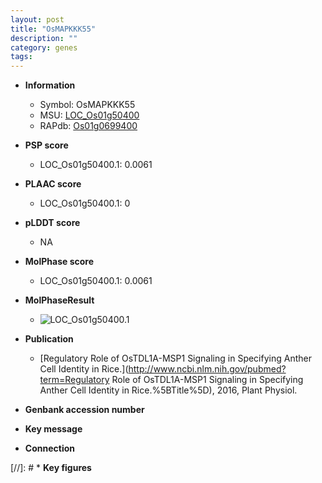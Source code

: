 ```yaml
---
layout: post
title: "OsMAPKKK55"
description: ""
category: genes
tags: 
---
```


* **Information**  
    + Symbol: OsMAPKKK55  
    + MSU: [LOC_Os01g50400](http://rice.plantbiology.msu.edu/cgi-bin/ORF_infopage.cgi?orf=LOC_Os01g50400)  
    + RAPdb: [Os01g0699400](http://rapdb.dna.affrc.go.jp/viewer/gbrowse_details/irgsp1?name=Os01g0699400)  

* **PSP score**  
    + LOC_Os01g50400.1: 0.0061 

* **PLAAC score**  
    + LOC_Os01g50400.1: 0 

* **pLDDT score**
    + NA


* **MolPhase score**
    + LOC_Os01g50400.1: 0.0061

* **MolPhaseResult**
    + ![LOC_Os01g50400.1](https://ricepsp.github.io/pictures/LOC_Os01g/LOC_Os01g50400.1.png)

* **Publication**  
    + [Regulatory Role of OsTDL1A-MSP1 Signaling in Specifying Anther Cell Identity in Rice.](http://www.ncbi.nlm.nih.gov/pubmed?term=Regulatory Role of OsTDL1A-MSP1 Signaling in Specifying Anther Cell Identity in Rice.%5BTitle%5D), 2016, Plant Physiol.

* **Genbank accession number**  

* **Key message**  

* **Connection**  

[//]: # * **Key figures**  


